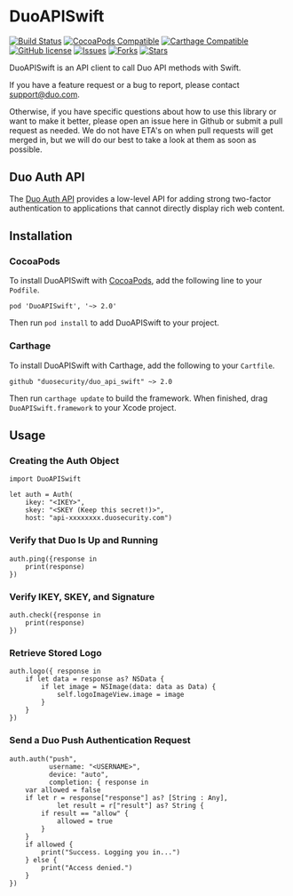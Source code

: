 # DuoAPISwift

[![Build Status](https://travis-ci.org/duosecurity/duo_api_swift.svg?branch=master)](https://travis-ci.org/duosecurity/duo_api_swift)
[![CocoaPods Compatible](https://img.shields.io/cocoapods/v/DuoAPISwift.svg)](https://img.shields.io/cocoapods/v/DuoAPISwift.svg)
[![Carthage Compatible](https://img.shields.io/badge/Carthage-compatible-4BC51D.svg?style=flat)](https://github.com/Carthage/Carthage)
[![GitHub license](https://img.shields.io/badge/license-BSD-blue.svg)](https://raw.githubusercontent.com/duosecurity/duo_api_swift/master/LICENSE)
[![Issues](https://img.shields.io/github/issues/duosecurity/duo_api_swift)](https://github.com/duosecurity/duo_api_swift/issues)
[![Forks](https://img.shields.io/github/forks/duosecurity/duo_api_swift)](https://github.com/duosecurity/duo_api_swift/network/members)
[![Stars](https://img.shields.io/github/stars/duosecurity/duo_api_swift)](https://github.com/duosecurity/duo_api_swift/stargazers)

DuoAPISwift is an API client to call Duo API methods with Swift.

If you have a feature request or a bug to report, please contact support@duo.com.

Otherwise, if you have specific questions about how to use this library or want to make it better, please open an issue here in Github or submit a pull request as needed. We do not have ETA's on when pull requests will get merged in, but we will do our best to take a look at them as soon as possible.

## Duo Auth API

The [Duo Auth API][1] provides a low-level API for adding strong two-factor authentication to applications that cannot directly display rich web content.

## Installation

### CocoaPods

To install DuoAPISwift with [CocoaPods][2], add the following line to your `Podfile`.

```
pod 'DuoAPISwift', '~> 2.0'
```

Then run `pod install` to add DuoAPISwift to your project.

### Carthage

To install DuoAPISwift with Carthage, add the following to your `Cartfile`.

```
github "duosecurity/duo_api_swift" ~> 2.0
```

Then run `carthage update` to build the framework. When finished, drag `DuoAPISwift.framework` to your Xcode project.

## Usage

### Creating the Auth Object

```
import DuoAPISwift

let auth = Auth(
    ikey: "<IKEY>",
    skey: "<SKEY (Keep this secret!)>",
    host: "api-xxxxxxxx.duosecurity.com")
```

### Verify that Duo Is Up and Running

```
auth.ping({response in
    print(response)
})
```

### Verify IKEY, SKEY, and Signature

```
auth.check({response in
    print(response)
})
```

### Retrieve Stored Logo

```
auth.logo({ response in
    if let data = response as? NSData {
        if let image = NSImage(data: data as Data) {
            self.logoImageView.image = image
        }
    }
})
```

### Send a Duo Push Authentication Request

```
auth.auth("push",
          username: "<USERNAME>",
          device: "auto",
          completion: { response in
    var allowed = false
    if let r = response["response"] as? [String : Any],
            let result = r["result"] as? String {
        if result == "allow" {
            allowed = true
        }
    }
    if allowed {
        print("Success. Logging you in...")
    } else {
        print("Access denied.")
    }
})
```

[1]: https://duo.com/docs/authapi
[2]: https://cocoapods.org/
